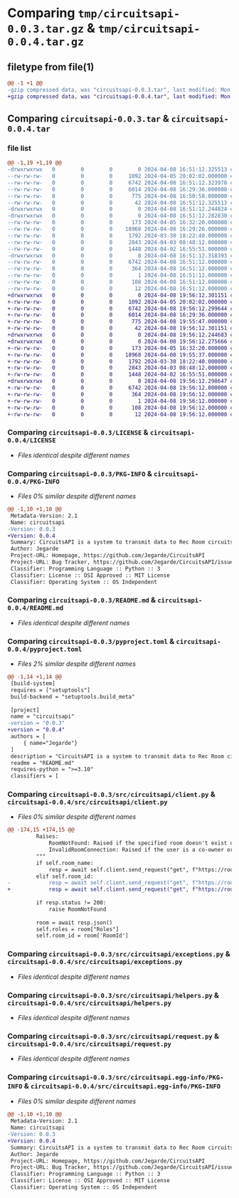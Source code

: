 # Comparing `tmp/circuitsapi-0.0.3.tar.gz` & `tmp/circuitsapi-0.0.4.tar.gz`

## filetype from file(1)

```diff
@@ -1 +1 @@
-gzip compressed data, was "circuitsapi-0.0.3.tar", last modified: Mon Apr  8 16:51:12 2024, max compression
+gzip compressed data, was "circuitsapi-0.0.4.tar", last modified: Mon Apr  8 19:56:12 2024, max compression
```

## Comparing `circuitsapi-0.0.3.tar` & `circuitsapi-0.0.4.tar`

### file list

```diff
@@ -1,19 +1,19 @@
-drwxrwxrwx   0        0        0        0 2024-04-08 16:51:12.325513 circuitsapi-0.0.3/
--rw-rw-rw-   0        0        0     1092 2024-04-05 20:02:02.000000 circuitsapi-0.0.3/LICENSE
--rw-rw-rw-   0        0        0     6742 2024-04-08 16:51:12.323970 circuitsapi-0.0.3/PKG-INFO
--rw-rw-rw-   0        0        0     6014 2024-04-08 16:29:36.000000 circuitsapi-0.0.3/README.md
--rw-rw-rw-   0        0        0      775 2024-04-08 16:50:58.000000 circuitsapi-0.0.3/pyproject.toml
--rw-rw-rw-   0        0        0       42 2024-04-08 16:51:12.325513 circuitsapi-0.0.3/setup.cfg
-drwxrwxrwx   0        0        0        0 2024-04-08 16:51:12.244824 circuitsapi-0.0.3/src/
-drwxrwxrwx   0        0        0        0 2024-04-08 16:51:12.282830 circuitsapi-0.0.3/src/circuitsapi/
--rw-rw-rw-   0        0        0      173 2024-04-05 16:32:20.000000 circuitsapi-0.0.3/src/circuitsapi/__init__.py
--rw-rw-rw-   0        0        0    18968 2024-04-08 16:29:26.000000 circuitsapi-0.0.3/src/circuitsapi/client.py
--rw-rw-rw-   0        0        0     1792 2024-03-30 18:22:40.000000 circuitsapi-0.0.3/src/circuitsapi/exceptions.py
--rw-rw-rw-   0        0        0     2843 2024-04-03 08:48:12.000000 circuitsapi-0.0.3/src/circuitsapi/helpers.py
--rw-rw-rw-   0        0        0     1448 2024-04-02 16:55:51.000000 circuitsapi-0.0.3/src/circuitsapi/request.py
-drwxrwxrwx   0        0        0        0 2024-04-08 16:51:12.318393 circuitsapi-0.0.3/src/circuitsapi.egg-info/
--rw-rw-rw-   0        0        0     6742 2024-04-08 16:51:12.000000 circuitsapi-0.0.3/src/circuitsapi.egg-info/PKG-INFO
--rw-rw-rw-   0        0        0      364 2024-04-08 16:51:12.000000 circuitsapi-0.0.3/src/circuitsapi.egg-info/SOURCES.txt
--rw-rw-rw-   0        0        0        1 2024-04-08 16:51:12.000000 circuitsapi-0.0.3/src/circuitsapi.egg-info/dependency_links.txt
--rw-rw-rw-   0        0        0      108 2024-04-08 16:51:12.000000 circuitsapi-0.0.3/src/circuitsapi.egg-info/requires.txt
--rw-rw-rw-   0        0        0       12 2024-04-08 16:51:12.000000 circuitsapi-0.0.3/src/circuitsapi.egg-info/top_level.txt
+drwxrwxrwx   0        0        0        0 2024-04-08 19:56:12.301151 circuitsapi-0.0.4/
+-rw-rw-rw-   0        0        0     1092 2024-04-05 20:02:02.000000 circuitsapi-0.0.4/LICENSE
+-rw-rw-rw-   0        0        0     6742 2024-04-08 19:56:12.299644 circuitsapi-0.0.4/PKG-INFO
+-rw-rw-rw-   0        0        0     6014 2024-04-08 16:29:36.000000 circuitsapi-0.0.4/README.md
+-rw-rw-rw-   0        0        0      775 2024-04-08 19:55:47.000000 circuitsapi-0.0.4/pyproject.toml
+-rw-rw-rw-   0        0        0       42 2024-04-08 19:56:12.301151 circuitsapi-0.0.4/setup.cfg
+drwxrwxrwx   0        0        0        0 2024-04-08 19:56:12.244683 circuitsapi-0.0.4/src/
+drwxrwxrwx   0        0        0        0 2024-04-08 19:56:12.275666 circuitsapi-0.0.4/src/circuitsapi/
+-rw-rw-rw-   0        0        0      173 2024-04-05 16:32:20.000000 circuitsapi-0.0.4/src/circuitsapi/__init__.py
+-rw-rw-rw-   0        0        0    18968 2024-04-08 19:55:37.000000 circuitsapi-0.0.4/src/circuitsapi/client.py
+-rw-rw-rw-   0        0        0     1792 2024-03-30 18:22:40.000000 circuitsapi-0.0.4/src/circuitsapi/exceptions.py
+-rw-rw-rw-   0        0        0     2843 2024-04-03 08:48:12.000000 circuitsapi-0.0.4/src/circuitsapi/helpers.py
+-rw-rw-rw-   0        0        0     1448 2024-04-02 16:55:51.000000 circuitsapi-0.0.4/src/circuitsapi/request.py
+drwxrwxrwx   0        0        0        0 2024-04-08 19:56:12.298647 circuitsapi-0.0.4/src/circuitsapi.egg-info/
+-rw-rw-rw-   0        0        0     6742 2024-04-08 19:56:12.000000 circuitsapi-0.0.4/src/circuitsapi.egg-info/PKG-INFO
+-rw-rw-rw-   0        0        0      364 2024-04-08 19:56:12.000000 circuitsapi-0.0.4/src/circuitsapi.egg-info/SOURCES.txt
+-rw-rw-rw-   0        0        0        1 2024-04-08 19:56:12.000000 circuitsapi-0.0.4/src/circuitsapi.egg-info/dependency_links.txt
+-rw-rw-rw-   0        0        0      108 2024-04-08 19:56:12.000000 circuitsapi-0.0.4/src/circuitsapi.egg-info/requires.txt
+-rw-rw-rw-   0        0        0       12 2024-04-08 19:56:12.000000 circuitsapi-0.0.4/src/circuitsapi.egg-info/top_level.txt
```

### Comparing `circuitsapi-0.0.3/LICENSE` & `circuitsapi-0.0.4/LICENSE`

 * *Files identical despite different names*

### Comparing `circuitsapi-0.0.3/PKG-INFO` & `circuitsapi-0.0.4/PKG-INFO`

 * *Files 0% similar despite different names*

```diff
@@ -1,10 +1,10 @@
 Metadata-Version: 2.1
 Name: circuitsapi
-Version: 0.0.3
+Version: 0.0.4
 Summary: CircuitsAPI is a system to transmit data to Rec Room circuits.
 Author: Jegarde
 Project-URL: Homepage, https://github.com/Jegarde/CircuitsAPI
 Project-URL: Bug Tracker, https://github.com/Jegarde/CircuitsAPI/issues
 Classifier: Programming Language :: Python :: 3
 Classifier: License :: OSI Approved :: MIT License
 Classifier: Operating System :: OS Independent
```

### Comparing `circuitsapi-0.0.3/README.md` & `circuitsapi-0.0.4/README.md`

 * *Files identical despite different names*

### Comparing `circuitsapi-0.0.3/pyproject.toml` & `circuitsapi-0.0.4/pyproject.toml`

 * *Files 2% similar despite different names*

```diff
@@ -1,14 +1,14 @@
 [build-system]
 requires = ["setuptools"]
 build-backend = "setuptools.build_meta"
 
 [project]
 name = "circuitsapi"
-version = "0.0.3"
+version = "0.0.4"
 authors = [
     { name="Jegarde"}
 ]
 description = "CircuitsAPI is a system to transmit data to Rec Room circuits."
 readme = "README.md"
 requires-python = ">=3.10"
 classifiers = [
```

### Comparing `circuitsapi-0.0.3/src/circuitsapi/client.py` & `circuitsapi-0.0.4/src/circuitsapi/client.py`

 * *Files 0% similar despite different names*

```diff
@@ -174,15 +174,15 @@
         Raises:
             RoomNotFound: Raised if the specified room doesn't exist or the user doesn't have permissions to it.
             InvalidRoomConnection: Raised if the user is a co-owner or owner of the room.
         """
         if self.room_name:
             resp = await self.client.send_request("get", f"https://rooms.rec.net/rooms/?name={self.room_name}&include=12")
         elif self.room_id:
-            resp = await self.client.send_request("get", f"https://rooms.rec.net/rooms/{self.room_id}&include=12")
+            resp = await self.client.send_request("get", f"https://rooms.rec.net/rooms/{self.room_id}?include=12")
 
         if resp.status != 200:
             raise RoomNotFound
 
         room = await resp.json()
         self.roles = room["Roles"]
         self.room_id = room['RoomId']
```

### Comparing `circuitsapi-0.0.3/src/circuitsapi/exceptions.py` & `circuitsapi-0.0.4/src/circuitsapi/exceptions.py`

 * *Files identical despite different names*

### Comparing `circuitsapi-0.0.3/src/circuitsapi/helpers.py` & `circuitsapi-0.0.4/src/circuitsapi/helpers.py`

 * *Files identical despite different names*

### Comparing `circuitsapi-0.0.3/src/circuitsapi/request.py` & `circuitsapi-0.0.4/src/circuitsapi/request.py`

 * *Files identical despite different names*

### Comparing `circuitsapi-0.0.3/src/circuitsapi.egg-info/PKG-INFO` & `circuitsapi-0.0.4/src/circuitsapi.egg-info/PKG-INFO`

 * *Files 0% similar despite different names*

```diff
@@ -1,10 +1,10 @@
 Metadata-Version: 2.1
 Name: circuitsapi
-Version: 0.0.3
+Version: 0.0.4
 Summary: CircuitsAPI is a system to transmit data to Rec Room circuits.
 Author: Jegarde
 Project-URL: Homepage, https://github.com/Jegarde/CircuitsAPI
 Project-URL: Bug Tracker, https://github.com/Jegarde/CircuitsAPI/issues
 Classifier: Programming Language :: Python :: 3
 Classifier: License :: OSI Approved :: MIT License
 Classifier: Operating System :: OS Independent
```

